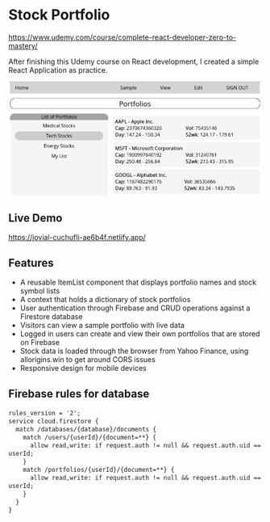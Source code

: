 # Stock Portfolio

https://www.udemy.com/course/complete-react-developer-zero-to-mastery/

After finishing this Udemy course on React development, I created a simple React Application as practice.

![screenshot](screenshot.png "screenshot")

## Live Demo

https://jovial-cuchufli-ae6b4f.netlify.app/

## Features

- A reusable ItemList component that displays portfolio names and stock symbol lists
- A context that holds a dictionary of stock portfolios
- User authentication through Firebase and CRUD operations against a Firestore database
- Visitors can view a sample portfolio with live data
- Logged in users can create and view their own portfolios that are stored on Firebase
- Stock data is loaded through the browser from Yahoo Finance, using allorigins.win to get around CORS issues
- Responsive design for mobile devices

## Firebase rules for database

```
rules_version = '2';
service cloud.firestore {
  match /databases/{database}/documents {
    match /users/{userId}/{document=**} {
      allow read,write: if request.auth != null && request.auth.uid == userId;
    }
    match /portfolios/{userId}/{document=**} {
      allow read,write: if request.auth != null && request.auth.uid == userId;
    }
  }
}
```
